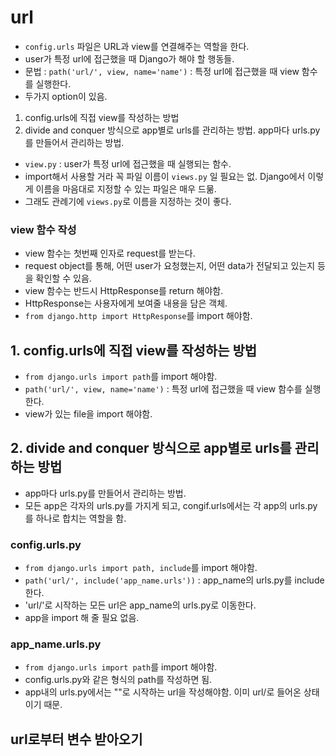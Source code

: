 # url
- `config.urls` 파일은 URL과 view를 연결해주는 역할을 한다.
- user가 특정 url에 접근했을 때 Django가 해야 할 행동들.
- 문법 : `path('url/', view, name='name')` : 특정 url에 접근했을 때 view 함수를 실행한다.
- 두가지 option이 있음. 
1. config.urls에 직접 view를 작성하는 방법
2. divide and conquer 방식으로 app별로 urls를 관리하는 방법. app마다 urls.py를 만들어서 관리하는 방법.
- `view.py` : user가 특정 url에 접근했을 때 실행되는 함수.
- import해서 사용할 거라 꼭 파일 이름이 `views.py` 일 필요는 없. Django에서 이렇게 이름을 마음대로 지정할 수 있는 파일은 매우 드묾.
- 그래도 관례기에 `views.py`로 이름을 지정하는 것이 좋다.
### view 함수 작성
- view 함수는 첫번째 인자로 request를 받는다.
- request object를 통해, 어떤 user가 요청했는지, 어떤 data가 전달되고 있는지 등을 확인할 수 있음.
- view 함수는 반드시 HttpResponse를 return 해야함.
- HttpResponse는 사용자에게 보여줄 내용을 담은 객체.
- `from django.http import HttpResponse`를 import 해야함.
## 1. config.urls에 직접 view를 작성하는 방법
- `from django.urls import path`를 import 해야함.
- `path('url/', view, name='name')` : 특정 url에 접근했을 때 view 함수를 실행한다.
- view가 있는 file을 import 해야함.
## 2. divide and conquer 방식으로 app별로 urls를 관리하는 방법
- app마다 urls.py를 만들어서 관리하는 방법.
- 모든 app은 각자의 urls.py를 가지게 되고, congif.urls에서는 각 app의 urls.py를 하나로 합치는 역할을 함.
### config.urls.py
- `from django.urls import path, include`를 import 해야함.
- `path('url/', include('app_name.urls'))` : app_name의 urls.py를 include한다.
- 'url/'로 시작하는 모든 url은 app_name의 urls.py로 이동한다.
- app을 import 해 줄 필요 없음.
### app_name.urls.py
- `from django.urls import path`를 import 해야함.
- config.urls.py와 같은 형식의 path를 작성하면 됨.
- app내의 urls.py에서는 ""로 시작하는 url을 작성해야함. 이미 url/로 들어온 상태이기 때문.
## url로부터 변수 받아오기